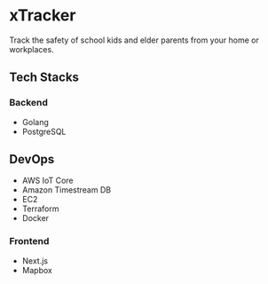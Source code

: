 #  xTracker

Track the safety of school kids and elder parents from your home or workplaces.

## Tech Stacks

### Backend

- Golang
- PostgreSQL

## DevOps

- AWS IoT Core
- Amazon Timestream DB
- EC2
- Terraform
- Docker

### Frontend

- Next.js
- Mapbox

